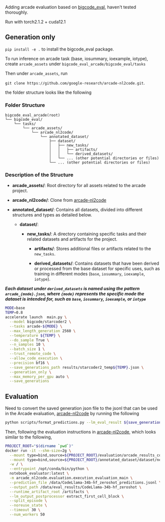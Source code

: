 
Adding arcade evaluation based on [bigcode_eval](https://github.com/bigcode-project/bigcode-evaluation-harness/tree/main), haven't tested thoroughly.

Run with torch2.1.2 + cuda12.1

## Generation only
`pip install -e .` to install the bigcode_eval package.

To run inference on arcade task (base, iosummary, ioexample, iotype), create `arcade_assets` under `bigcode_eval_arcade/bigcode_eval/tasks`

Then under `arcade_assets`, run 

`git clone https://github.com/google-research/arcade-nl2code.git`.

the folder structure looks like the following

### Folder Structure
```
bigcode_eval_arcade(root)
└── bigcode_eval/
    └── tasks/
        └── arcade_assets/
            └── arcade_nl2code/
                └── annotated_dataset/
                    ├── dataset/
                    │   ├── new_tasks/
                    │   │   ├── artifacts/
                    │   │   └── derived_datasets/
                    │   └── ... (other potential directories or files)
                    └── ... (other potential directories or files)
```

### Description of the Structure

- **arcade_assets/**: Root directory for all assets related to the arcade project. 
  
- **arcade_nl2code/**: Clone from [arcade-nl2code](https://github.com/google-research/arcade-nl2code.git)

- **annotated_dataset/**: Contains all datasets, divided into different structures and types as detailed below.

  - **dataset/**:
  
    - **new_tasks/**: A directory containing specific tasks and their related datasets and artifacts for the project.
    
      - **artifacts/**: Stores additional files or artifacts related to the `new_tasks`. 
      
      - **derived_datasets/**: Contains datasets that have been derived or processed from the base dataset for specific uses, such as training in different modes (`base`, `iosummary`, `ioexample`, `iotype`).

***Each dataset under `derived_datasets` is named using the pattern `arcade_{mode}.json`, where `{mode}` represents the specific mode the dataset is intended for, such as `base`, `iosummary`, `ioexample`, or `iotype`***

```bash
MODE=base
TEMP=0.8
accelerate launch  main.py \
  --model bigcode/starcoder2 \
  --tasks arcade-${MODE} \
  --max_length_generation 2560 \
  --temperature ${TEMP} \
  --do_sample True \
  --n_samples 10 \
  --batch_size 1 \
  --trust_remote_code \
  --allow_code_execution \
  --precision bf16 \
  --save_generations_path results/starcoder2_temp${TEMP}.json \
  --generation_only \
  --max_memory_per_gpu auto \
  --save_generations
```

## Evaluation

Need to convert the saved generation json file to the jsonl that can be used in the Arcade evaluation, [arcade-nl2code](https://github.com/google-research/arcade-nl2code.git)
by running the following
```bash
python scripts/format_predictions.py --lm_eval_result ${save_generations_path}
```

Then, following the evaluation instructions in [arcade-nl2code](https://github.com/google-research/arcade-nl2code.git), which looks similar to the following,

```bash
PROJECT_ROOT="$(dirname `pwd`)"
docker run -it --shm-size=2g \
  --mount type=bind,source=${PROJECT_ROOT}/evaluation/arcade_results_codellama,target=/data \
  --mount type=bind,source=${PROJECT_ROOT}/annotated_dataset/dataset/new_tasks/artifacts,target=/artifacts \
  -w / \
  --entrypoint /opt/conda/bin/python \
  notebook_evaluator:latest \
  -m arcade_nl2code.evaluation.execution_evaluation_main \
  --prediction_file /data/CodeLlama-34b-hf_zeroshot_predictions.jsonl \
  --output_path /data/eval_results/CodeLlama-34b-hf_zeroshot \
  --runtime_artifact_root /artifacts \
  --lm_output_postprocessor extract_first_cell_block \
  --split_episode \
  --noreuse_state \
  --timeout 30 \
  --num_workers 50
```
